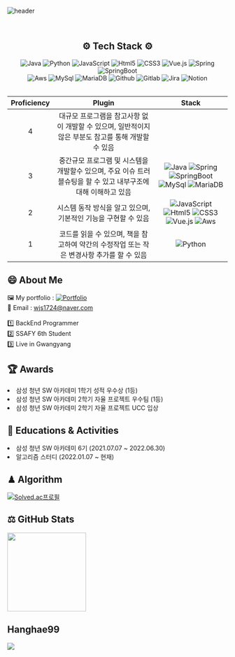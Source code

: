 ![header](https://capsule-render.vercel.app/api?type=waving&color=03F3B3&height=150&section=header&text=Jeon's%20Github&fontColor=DDE5EF&fontSize=90&)

<br/>
<div align="center"><h2 style="text-align-center"> ⚙️ Tech Stack ⚙️ </h2></div>

<div align="center">
<img alt="Java" src ="https://img.shields.io/badge/JAVA-007396.svg?&style=for-the-badge&logo=Java&logoColor=black"/>
<img alt="Python" src ="https://img.shields.io/badge/PYTHON-3776AB.svg?&style=for-the-badge&logo=Spring&logoColor=white"/> 
<img alt="JavaScript" src ="https://img.shields.io/badge/JAVASCRIPT-F7DF1E.svg?&style=for-the-badge&logo=JavaScript&logoColor=white"/>
<img alt="Html5" src ="https://img.shields.io/badge/HTML5-E34F26.svg?&style=for-the-badge&logo=Html5&logoColor=white"/>
<img alt="CSS3" src ="https://img.shields.io/badge/CSS3-1572B6.svg?&style=for-the-badge&logo=CSS3&logoColor=white"/>
<img alt="Vue.js" src ="https://img.shields.io/badge/Vue.js-4FC08D.svg?&style=for-the-badge&logo=Vue.js&logoColor=blue"/>
<img alt="Spring" src ="https://img.shields.io/badge/SPRING-6DB33F.svg?&style=for-the-badge&logo=Spring&logoColor=white"/>
<img alt="SpringBoot" src ="https://img.shields.io/badge/SPRING BOOT-6DB33F.svg?&style=for-the-badge&logo=SpringBoot&logoColor=white"/>
</div>
<div align="center">
<img alt="Aws" src ="https://img.shields.io/badge/Amazon AWS-232F3E.svg?&style=for-the-badge&logo=Amazon AWS&logoColor=white"/>
<img alt="MySql" src ="https://img.shields.io/badge/MySql-4479A1.svg?&style=for-the-badge&logo=MySql&logoColor=white"/>
<img alt="MariaDB" src ="https://img.shields.io/badge/MariaDB-003545.svg?&style=for-the-badge&logo=MariaDB&logoColor=white"/>
<img alt="Github" src ="https://img.shields.io/badge/GitHub-181717.svg?&style=for-the-badge&logo=GitHub&logoColor=white"/>
<img alt="Gitlab" src ="https://img.shields.io/badge/GitLab-FC6D26.svg?&style=for-the-badge&logo=GitLab&logoColor=white"/>
<img alt="Jira" src ="https://img.shields.io/badge/Jira-0052CC.svg?&style=for-the-badge&logo=Jira&logoColor=white"/>
<img alt="Notion" src ="https://img.shields.io/badge/Notion-000000.svg?&style=for-the-badge&logo=Notion&logoColor=white"/>
</div>
<br/>

|Proficiency|Plugin|Stack|
|:---:|:---:|:---:|
|4|대규모 프로그램을 참고사항 없이 개발할 수 있으며, 일반적이지 않은 부분도 참고를 통해 개발할 수 있음||
|3|중간규모 프로그램 및 시스템을 개발할수 있으며, 주요 이슈 트러블슈팅을 할 수 있고 내부구조에 대해 이해하고 있음|<img alt="Java" src ="https://img.shields.io/badge/JAVA-007396.svg?&style=plastic&logo=Java&logoColor=black"/> <img alt="Spring" src ="https://img.shields.io/badge/SPRING-6DB33F.svg?&plastic&logo=Spring&logoColor=white"/> <img alt="SpringBoot" src ="https://img.shields.io/badge/SPRING BOOT-6DB33F.svg?&style=plastic&logo=SpringBoot&logoColor=white"/> <img alt="MySql" src ="https://img.shields.io/badge/MySql-4479A1.svg?&style=plastic&logo=MySql&logoColor=white"/> <img alt="MariaDB" src ="https://img.shields.io/badge/MariaDB-003545.svg?&style=plastic&logo=MariaDB&logoColor=white"/>|
|2|시스템 동작 방식을 알고 있으며, 기본적인 기능을 구현할 수 있음|<img alt="JavaScript" src ="https://img.shields.io/badge/JAVASCRIPT-F7DF1E.svg?&style=plastic&logo=JavaScript&logoColor=white"/> <img alt="Html5" src ="https://img.shields.io/badge/HTML5-E34F26.svg?&style=plastic&logo=Html5&logoColor=white"/> <img alt="CSS3" src ="https://img.shields.io/badge/CSS3-1572B6.svg?&style=plastic&logo=CSS3&logoColor=white"/> <img alt="Vue.js" src ="https://img.shields.io/badge/Vue.js-4FC08D.svg?&style=plastic&logo=Vue.js&logoColor=blue"/> <img alt="Aws" src ="https://img.shields.io/badge/Amazon AWS-232F3E.svg?&style=plastic&logo=Amazon AWS&logoColor=white"/>|
|1|코드를 읽을 수 있으며, 책을 참고하여 약간의 수정작업 또는 작은 변경사항 추가를 할 수 있음|<img alt="Python" src ="https://img.shields.io/badge/PYTHON-3776AB.svg?&style=plastic&logo=Spring&logoColor=white"/>|

😄 About Me
---
🖼 My portfolio : <a href="https://changggijeon.notion.site/BackEnd-cf3f5c2446f2410c9d02b74bfba72120"><img alt="Portfolio" src ="https://img.shields.io/badge/Portfolio-F7DF1E.svg?&style=plastic&for-the-badge&logo=Notion&logoColor=black"/></a> <br/>
📧 Email : wjs1724@naver.com
<br/>
<br/>
1️⃣ BackEnd Programmer  
2️⃣ SSAFY 6th Student  
3️⃣ Live in Gwangyang  

🏆 Awards
---
<li>삼성 청년 SW 아카데미 1학기 성적 우수상 (1등)</li>
<li>삼성 청년 SW 아카데미 2학기 자율 프로젝트 우수팀 (1등)</li>
<li>삼성 청년 SW 아카데미 2학기 자율 프로젝트 UCC 입상</li>

📖 Educations & Activities
---
<li>삼성 청년 SW 아카데미 6기 (2021.07.07 ~ 2022.06.30)</li>
<li>알고리즘 스터디 (2022.01.07 ~ 현재)</li>


♟ Algorithm
---
[![Solved.ac프로필](http://mazassumnida.wtf/api/v2/generate_badge?boj=wjsckdrl)](https://solved.ac/wjsckdrl)

⚖️ GitHub Stats
---
<p>
  <img height="180em" src="https://github-readme-stats-rongronggg9.vercel.app/api?username=ChanggiJeon&show_icons=true&include_all_commits=true&?fetch_all_commits=true&count_private=true&bg_color=30,e96443,904e95&title_color=fff&text_color=fff">
</p>

Hanghae99
---
<a href="https://hhpluscertificateofcompletion.oopy.io/">
  <img src="https://static.spartacodingclub.kr/hanghae99/plus/completion/badge_black.svg" />
</a>